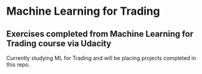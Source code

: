# Machine Learning for Trading
Exercises completed from Machine Learning for Trading course via Udacity
---
Currently studying ML for Trading and will be placing projects completed in this repo.
